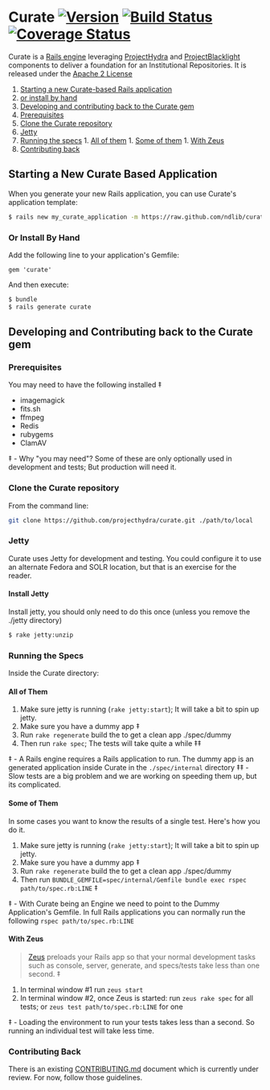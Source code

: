 # Curate  [![Version](https://badge.fury.io/rb/curate.png)](http://badge.fury.io/rb/curate) [![Build Status](https://travis-ci.org/projecthydra/curate.png?branch=master)](https://travis-ci.org/projecthydra/curate) [![Coverage Status](https://coveralls.io/repos/projecthydra/curate/badge.png)](https://coveralls.io/r/projecthydra/curate)

Curate is a [Rails engine](http://edgeguides.rubyonrails.org/engines.html) leveraging [ProjectHydra](http://projecthydra.org) and [ProjectBlacklight](http://projectblacklight.org/) components to deliver a foundation for an Institutional Repositories.
It is released under the [Apache 2 License](./LICENSE)

1. [Starting a new Curate-based Rails application](#starting-a-new-curate-based-application)
  1. [or install by hand](#or-install-by-hand)
1. [Developing and contributing back to the Curate gem](#developing-and-contributing-back-to-the-curate-gem)
  1. [Prerequisites](#prerequisites)
  1. [Clone the Curate repository](#clone-the-repo)
  1. [Jetty](#jetty)
  1. [Running the specs](#running-the-specs)
    1. [All of them](#all-of-them)
    1. [Some of them](#some-of-them)
    1. [With Zeus](#with-zeus)
  1. [Contributing back](#contributing-back)

## Starting a New Curate Based Application

When you generate your new Rails application, you can use Curate's application template:
```bash
$ rails new my_curate_application -m https://raw.github.com/ndlib/curate/master/lib/generators/curate/application_template.rb
```

### Or Install By Hand

Add the following line to your application's Gemfile:

    gem 'curate'

And then execute:
```bash
$ bundle
$ rails generate curate
```

## Developing and Contributing back to the Curate gem

### Prerequisites

You may need to have the following installed ‡

* imagemagick
* fits.sh
* ffmpeg
* Redis
* rubygems
* ClamAV

‡ - Why "you may need"? Some of these are only optionally used in development and tests; But production will need it.

### Clone the Curate repository

From the command line:
```bash
git clone https://github.com/projecthydra/curate.git ./path/to/local
```

### Jetty

Curate uses Jetty for development and testing.
You could configure it to use an alternate Fedora and SOLR location, but that is an exercise for the reader.

#### Install Jetty
Install jetty, you should only need to do this once (unless you remove the ./jetty directory)

```bash
$ rake jetty:unzip
```

### Running the Specs

Inside the Curate directory:

#### All of Them

1. Make sure jetty is running (`rake jetty:start`); It will take a bit to spin up jetty.
1. Make sure you have a dummy app ‡
  1. Run `rake regenerate` build the to get a clean app ./spec/dummy
1. Then run `rake spec`; The tests will take quite a while ‡‡

‡ - A Rails engine requires a Rails application to run.
The dummy app is an generated application inside Curate in the `./spec/internal` directory
‡‡ - Slow tests are a big problem and we are working on speeding them up, but its complicated.

#### Some of Them

In some cases you want to know the results of a single test. Here's how you do it.

1. Make sure jetty is running (`rake jetty:start`); It will take a bit to spin up jetty.
1. Make sure you have a dummy app ‡
  1. Run `rake regenerate` build the to get a clean app ./spec/dummy
1. Then run `BUNDLE_GEMFILE=spec/internal/Gemfile bundle exec rspec path/to/spec.rb:LINE` ‡

‡ - With Curate being an Engine we need to point to the Dummy Application's Gemfile.
In full Rails applications you can normally run the following `rspec path/to/spec.rb:LINE`

#### With Zeus

> [Zeus](https://github.com/burke/zeus) preloads your Rails app so that your normal development tasks such as console, server, generate, and specs/tests take less than one second. ‡

1. In terminal window #1 run `zeus start`
1. In terminal window #2, once Zeus is started: run `zeus rake spec` for all tests; or `zeus test path/to/spec.rb:LINE` for one

‡ - Loading the environment to run your tests takes less than a second. So running an individual test will take less time.

### Contributing Back

There is an existing [CONTRIBUTING.md](./CONTRIBUTING.md) document which is currently under review.
For now, follow those guidelines.
